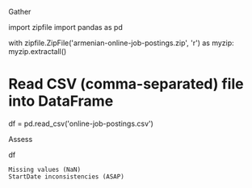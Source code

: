 Gather

import zipfile
import pandas as pd

with zipfile.ZipFile('armenian-online-job-postings.zip', 'r') as myzip:
    myzip.extractall()

# Read CSV (comma-separated) file into DataFrame
df = pd.read_csv('online-job-postings.csv')

Assess

df

    Missing values (NaN)
    StartDate inconsistencies (ASAP)

